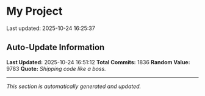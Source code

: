 # My Project


Last updated: 2025-10-24 16:25:37



















































































































































































































































































































































































































































































































































































































































































































































































































































































































































































































































































































































































































































































































































































































































































































































































































































































































































































































































































































































































































































































































































































































































































































## Auto-Update Information

**Last Updated:** 2025-10-24 16:51:12
**Total Commits:** 1836
**Random Value:** 9783
**Quote:** _Shipping code like a boss._

---
_This section is automatically generated and updated._